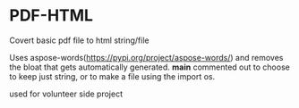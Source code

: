 # PDF-HTML
Covert basic pdf file to html string/file

Uses aspose-words(https://pypi.org/project/aspose-words/) and removes the bloat that gets automatically generated.
__main__ commented out to choose to keep just string, or to make a file using the import os. 

used for volunteer side project
